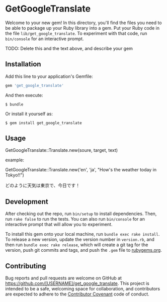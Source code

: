 # GetGoogleTranslate

Welcome to your new gem! In this directory, you'll find the files you need to be able to package up your Ruby library into a gem. Put your Ruby code in the file `lib/get_google_translate`. To experiment with that code, run `bin/console` for an interactive prompt.

TODO: Delete this and the text above, and describe your gem

## Installation

Add this line to your application's Gemfile:

```ruby
gem 'get_google_translate'
```

And then execute:

    $ bundle

Or install it yourself as:

    $ gem install get_google_translate

## Usage

GetGoogleTranslate::Translate.new(soure, target, text)

example:

GetGoogleTranslate::Translate.new('en', 'ja', "How's the weather today in Tokyo!!")

どのように天気は東京で、今日です！

## Development

After checking out the repo, run `bin/setup` to install dependencies. Then, run `rake false` to run the tests. You can also run `bin/console` for an interactive prompt that will allow you to experiment.

To install this gem onto your local machine, run `bundle exec rake install`. To release a new version, update the version number in `version.rb`, and then run `bundle exec rake release`, which will create a git tag for the version, push git commits and tags, and push the `.gem` file to [rubygems.org](https://rubygems.org).

## Contributing

Bug reports and pull requests are welcome on GitHub at https://github.com/[USERNAME]/get_google_translate. This project is intended to be a safe, welcoming space for collaboration, and contributors are expected to adhere to the [Contributor Covenant](contributor-covenant.org) code of conduct.

